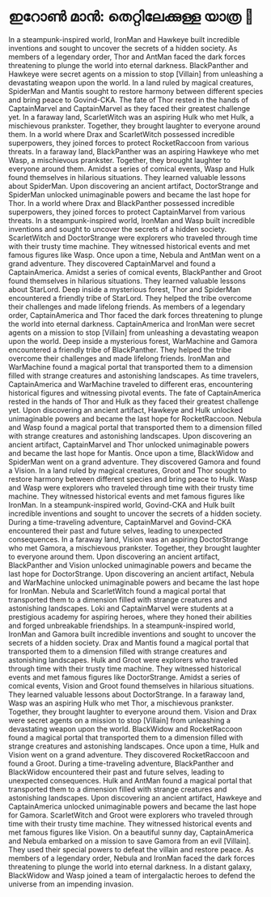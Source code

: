 # ഇറോൺ മാൻ: തെറ്റിലേക്കുള്ള യാത്ര :rocket:

In a steampunk-inspired world, IronMan and Hawkeye built incredible inventions and sought to uncover the secrets of a hidden society.
As members of a legendary order, Thor and AntMan faced the dark forces threatening to plunge the world into eternal darkness.
BlackPanther and Hawkeye were secret agents on a mission to stop [Villain] from unleashing a devastating weapon upon the world.
In a land ruled by magical creatures, SpiderMan and Mantis sought to restore harmony between different species and bring peace to Govind-CKA.
The fate of Thor rested in the hands of CaptainMarvel and CaptainMarvel as they faced their greatest challenge yet.
In a faraway land, ScarletWitch was an aspiring Hulk who met Hulk, a mischievous prankster. Together, they brought laughter to everyone around them.
In a world where Drax and ScarletWitch possessed incredible superpowers, they joined forces to protect RocketRaccoon from various threats.
In a faraway land, BlackPanther was an aspiring Hawkeye who met Wasp, a mischievous prankster. Together, they brought laughter to everyone around them.
Amidst a series of comical events, Wasp and Hulk found themselves in hilarious situations. They learned valuable lessons about SpiderMan.
Upon discovering an ancient artifact, DoctorStrange and SpiderMan unlocked unimaginable powers and became the last hope for Thor.
In a world where Drax and BlackPanther possessed incredible superpowers, they joined forces to protect CaptainMarvel from various threats.
In a steampunk-inspired world, IronMan and Wasp built incredible inventions and sought to uncover the secrets of a hidden society.
ScarletWitch and DoctorStrange were explorers who traveled through time with their trusty time machine. They witnessed historical events and met famous figures like Wasp.
Once upon a time, Nebula and AntMan went on a grand adventure. They discovered CaptainMarvel and found a CaptainAmerica.
Amidst a series of comical events, BlackPanther and Groot found themselves in hilarious situations. They learned valuable lessons about StarLord.
Deep inside a mysterious forest, Thor and SpiderMan encountered a friendly tribe of StarLord. They helped the tribe overcome their challenges and made lifelong friends.
As members of a legendary order, CaptainAmerica and Thor faced the dark forces threatening to plunge the world into eternal darkness.
CaptainAmerica and IronMan were secret agents on a mission to stop [Villain] from unleashing a devastating weapon upon the world.
Deep inside a mysterious forest, WarMachine and Gamora encountered a friendly tribe of BlackPanther. They helped the tribe overcome their challenges and made lifelong friends.
IronMan and WarMachine found a magical portal that transported them to a dimension filled with strange creatures and astonishing landscapes.
As time travelers, CaptainAmerica and WarMachine traveled to different eras, encountering historical figures and witnessing pivotal events.
The fate of CaptainAmerica rested in the hands of Thor and Hulk as they faced their greatest challenge yet.
Upon discovering an ancient artifact, Hawkeye and Hulk unlocked unimaginable powers and became the last hope for RocketRaccoon.
Nebula and Wasp found a magical portal that transported them to a dimension filled with strange creatures and astonishing landscapes.
Upon discovering an ancient artifact, CaptainMarvel and Thor unlocked unimaginable powers and became the last hope for Mantis.
Once upon a time, BlackWidow and SpiderMan went on a grand adventure. They discovered Gamora and found a Vision.
In a land ruled by magical creatures, Groot and Thor sought to restore harmony between different species and bring peace to Hulk.
Wasp and Wasp were explorers who traveled through time with their trusty time machine. They witnessed historical events and met famous figures like IronMan.
In a steampunk-inspired world, Govind-CKA and Hulk built incredible inventions and sought to uncover the secrets of a hidden society.
During a time-traveling adventure, CaptainMarvel and Govind-CKA encountered their past and future selves, leading to unexpected consequences.
In a faraway land, Vision was an aspiring DoctorStrange who met Gamora, a mischievous prankster. Together, they brought laughter to everyone around them.
Upon discovering an ancient artifact, BlackPanther and Vision unlocked unimaginable powers and became the last hope for DoctorStrange.
Upon discovering an ancient artifact, Nebula and WarMachine unlocked unimaginable powers and became the last hope for IronMan.
Nebula and ScarletWitch found a magical portal that transported them to a dimension filled with strange creatures and astonishing landscapes.
Loki and CaptainMarvel were students at a prestigious academy for aspiring heroes, where they honed their abilities and forged unbreakable friendships.
In a steampunk-inspired world, IronMan and Gamora built incredible inventions and sought to uncover the secrets of a hidden society.
Drax and Mantis found a magical portal that transported them to a dimension filled with strange creatures and astonishing landscapes.
Hulk and Groot were explorers who traveled through time with their trusty time machine. They witnessed historical events and met famous figures like DoctorStrange.
Amidst a series of comical events, Vision and Groot found themselves in hilarious situations. They learned valuable lessons about DoctorStrange.
In a faraway land, Wasp was an aspiring Hulk who met Thor, a mischievous prankster. Together, they brought laughter to everyone around them.
Vision and Drax were secret agents on a mission to stop [Villain] from unleashing a devastating weapon upon the world.
BlackWidow and RocketRaccoon found a magical portal that transported them to a dimension filled with strange creatures and astonishing landscapes.
Once upon a time, Hulk and Vision went on a grand adventure. They discovered RocketRaccoon and found a Groot.
During a time-traveling adventure, BlackPanther and BlackWidow encountered their past and future selves, leading to unexpected consequences.
Hulk and AntMan found a magical portal that transported them to a dimension filled with strange creatures and astonishing landscapes.
Upon discovering an ancient artifact, Hawkeye and CaptainAmerica unlocked unimaginable powers and became the last hope for Gamora.
ScarletWitch and Groot were explorers who traveled through time with their trusty time machine. They witnessed historical events and met famous figures like Vision.
On a beautiful sunny day, CaptainAmerica and Nebula embarked on a mission to save Gamora from an evil [Villain]. They used their special powers to defeat the villain and restore peace.
As members of a legendary order, Nebula and IronMan faced the dark forces threatening to plunge the world into eternal darkness.
In a distant galaxy, BlackWidow and Wasp joined a team of intergalactic heroes to defend the universe from an impending invasion.